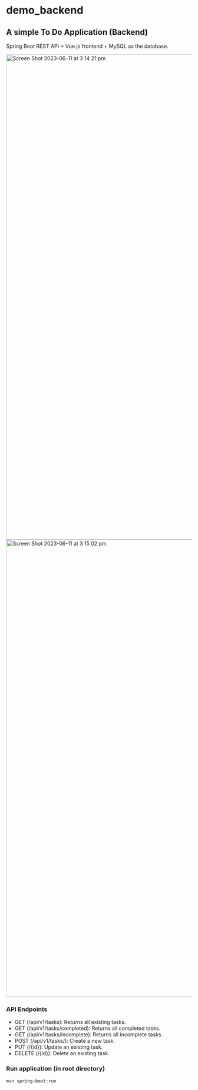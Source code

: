 # demo_backend

## A simple To Do Application (Backend)
Spring Boot REST API + Vue.js frontend + MySQL as the database.

<img width="1316" alt="Screen Shot 2023-06-11 at 3 14 21 pm" src="https://github.com/Coreastreet/demo_frontend/assets/38857013/8b6cd004-e2b3-4347-94c0-733e3ef5891b">

<img width="1241" alt="Screen Shot 2023-06-11 at 3 15 02 pm" src="https://github.com/Coreastreet/demo_frontend/assets/38857013/939838ad-5284-4c6b-a0fb-44531ff8b02b">

### API Endpoints
- GET (/api/v1/tasks): Returns all existing tasks.
- GET (/api/v1/tasks/completed): Returns all completed tasks.
- GET (/api/v1/tasks/incomplete): Returns all incomplete tasks.
- POST (/api/v1/tasks/): Create a new task.
- PUT (/{id}): Update an existing task.
- DELETE (/{id}): Delete an existing task.

### Run application (in root directory)
```
mvn spring-boot:run
```
